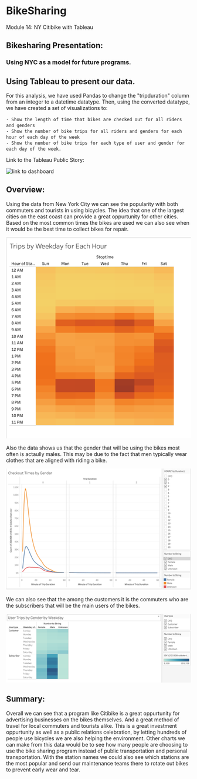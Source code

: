# BikeSharing
 Module 14: NY Citibike with Tableau
 
## Bikesharing Presentation:
### Using NYC as a model for future programs.

## Using Tableau to present our data.  
For this analysis, we have used Pandas to change the "tripduration" column from an integer to a datetime datatype. Then, using the converted datatype, we have created a set of visualizations to:

    - Show the length of time that bikes are checked out for all riders and genders
    - Show the number of bike trips for all riders and genders for each hour of each day of the week
    - Show the number of bike trips for each type of user and gender for each day of the week.
    
Link to the Tableau Public Story:

![link to dashboard](https://public.tableau.com/app/profile/graham.neal/viz/Module14Challenge_16482717667440/CitiBikeActivity)

## Overview:

Using the data from New York City we can see the popularity with both commuters and tourists in using bicycles.  The idea that one of the largest cities on the east coast can provide a great oppurtunity for other cities.  Based on the most common times the bikes are used we can also see when it would be the best time to collect bikes for repair.  

![heatmap_hourly.png](https://github.com/GrahamNeal13/bikesharing/blob/main/images/heatmap_hourly.png)

Also the data shows us that the gender that will be using the bikes most often is actaully males.  This may be due to the fact that men typically wear clothes that are aligned with riding a bike.  

![checkout_gender.png](https://github.com/GrahamNeal13/bikesharing/blob/main/images/checkout_gender.png)

We can also see that the among the customers it is the commuters who are the subscribers that will be the main users of the bikes.  

![gender_by_weekday.png](https://github.com/GrahamNeal13/bikesharing/blob/main/images/gender_by_weekday.png)

## Summary:

Overall we can see that a program like Citibike is a great oppurtunity for advertising businesses on the bikes themselves.  And a great method of travel for local commuters and tourists alike.  This is a great investment oppurtunity as well as a public relations celebration, by letting hundreds of people use bicycles we are also helping the environment.  Other charts we can make from this data would be to see how many people are choosing to use the bike sharing program instead of public transportation and personal transportation.  With the station names we could also see which stations are the most popular and send our maintenance teams there to rotate out bikes to prevent early wear and tear.  


